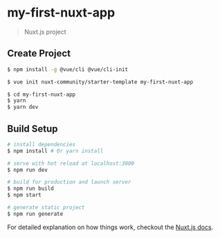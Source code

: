 # my-first-nuxt-app

> Nuxt.js project

## Create Project

```bash
$ npm install -g @vue/cli @vue/cli-init

$ vue init nuxt-community/starter-template my-first-nuxt-app

$ cd my-first-nuxt-app
$ yarn
$ yarn dev
```

## Build Setup

``` bash
# install dependencies
$ npm install # Or yarn install

# serve with hot reload at localhost:3000
$ npm run dev

# build for production and launch server
$ npm run build
$ npm start

# generate static project
$ npm run generate
```

For detailed explanation on how things work, checkout the [Nuxt.js docs](https://github.com/nuxt/nuxt.js).

